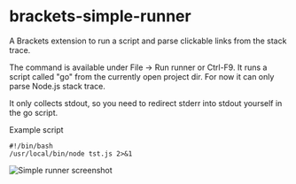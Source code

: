 brackets-simple-runner
======================

A Brackets extension to run a script and parse clickable links from the stack trace.

The command is available under File -> Run runner or Ctrl-F9. It runs a script called "go" from the currently open project dir. For now it can only parse Node.js stack trace.

It only collects stdout, so you need to redirect stderr into stdout yourself in the go script.

Example script

    #!/bin/bash
    /usr/local/bin/node tst.js 2>&1
    
    
![Simple runner screenshot](http://kamrik.org/SimpleRunnerScreenshot.png)
